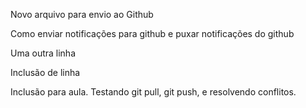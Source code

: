 Novo arquivo para envio ao Github

Como enviar notificações para github e puxar notificações do github

Uma outra linha

Inclusão de linha

Inclusão para aula. Testando git pull, git push, e resolvendo conflitos. 
